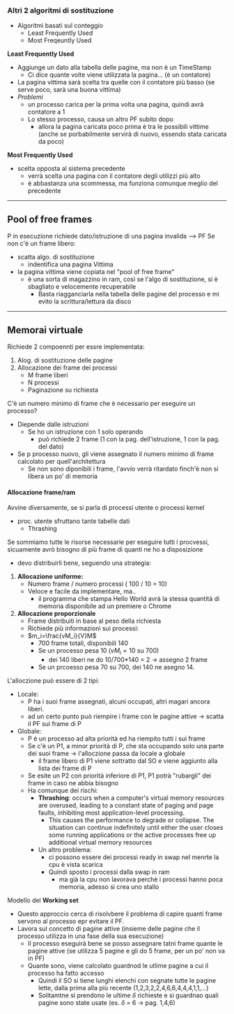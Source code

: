 ### Altri 2 algoritmi di sostituzione
- Algoritmi basati sul conteggio
	- Least Frequently Used
	- Most Freqeuntly Used

**Least Frequently Used**
- Aggiunge un dato alla tabella delle pagine, ma non è un TimeStamp
	- Ci dice quante volte viene utilizzata la pagina… (è un contatore)
- La pagina vittima sarà scelta tra quelle con il contatore più basso (se serve poco, sarà una buona vittima) 
- *Problemi*
	- un processo carica per la prima volta una pagina, quindi avrà contatore a 1
	- Lo stesso processo, causa un altro PF subito dopo
		- allora la pagina caricata poco prima è tra le possibili vittime (anche se porbabilmente servirà di nuovo, essendo stata caricata da poco)

**Most Frequently Used**
- scelta opposta al sistema precedente
	- verrà scelta una pagina con il contatore degli utilizzi più alto
	- è abbastanza una scommessa, ma funziona comunque meglio del precedente

---
## Pool of free frames

P in esecuzione richiede dato/istruzione di una pagina invalida --> PF
 Se non c'è un frame libero:
-  scatta algo. di sostituzione
	- indentifica una pagina Vittima
- la pagina vittima viene copiata nel "pool of free frame"
	- è una sorta di magazzino in ram, così se l'algo di sostituzione, si è sbagliato e velocemente recuperabile
		- Basta riagganciarla nella tabella delle pagine del processo e mi evito la scrittura/lettura da disco 

---
## Memorai virtuale
Richiede 2 compoennti per essre implementata:
1. Alog. di sostituzione delle pagine
2. Allocazione dei frame dei processi
	- M frame liberi
	- N processi
	- Paginazione su richiesta

C'è un numero minimo di frame che è necessario per eseguire un processo?
- Diepende dalle istruzioni
	-	Se ho un istruzione con 1 solo operando
		-	può richiede 2 frame (1 con la pag. dell'istruzione, 1 con la pag. del dato)
- Se p processo nuovo, gli viene assegnato il numero minimo di frame calcolato per quell'architettura
	- Se non sono diponibili i frame, l'avvio verrà ritardato finch'è non si libera un po' di memoria

#### Allocazione frame/ram
Avvine diversamente, se si parla di processi utente o processi kernel
- proc. utente sfruttano tante tabelle dati
	- Thrashing

Se sommiamo tutte le risorse necessarie per eseguire tutti i procvessi, sicuamente avrò bisogno di più frame di quanti ne ho a disposizione
- devo distribuirli bene, seguendo una strategia:
1.  **Allocazione uniforme:**
	- Numero frame / numero processi ( 100 / 10 = 10)
	- Veloce e facile da implementare, ma..
		- il programma che stampa Hello World avrà la stessa quantità di memoria disponibile ad un premiere o Chrome
2. **Allocazione proporzionale**
	- Frame distribuiti in base al peso della richiesta
	- Richiede più informazioni sui processi:
	- $m_i=\frac{vM_i}{V}M$
		- 700 frame totali, disponibili 140
		- Se un processo pesa 10 ($vM_i=10$ su 700)
			- dei 140 liberi ne do 10/700*140 = 2 -> assegno 2 frame
		- Se un prcoesso pesa 70 su 700, dei 140 ne asegno 14.

L'alloczione può essere di 2 tipi:
- Locale:
	- P ha i suoi frame assegnati, alcuni occupati, altri magari ancora liberi.
	- ad un certo punto può riempire i frame con le pagine attive -> scatta il PF sui frame di P
- Globale:
	- P è un processo ad alta priorità ed ha riempito tutti i sui frame
	- Se c'è un P1, a minor priorità di P, che sta occupando solo una parte dei suoi frame -> l'alloczione passa da locale a globale
		- il frame libero di P1 viene sottratto dal SO e viene aggiunto alla lista dei frame di P
	- Se esite un P2 con priorità inferiore di P1, P1 potrà "rubargli" dei frame in caso ne abbia bisogno
	- Ha comunque dei rischi:
		- **Thrashing**:  occurs when a computer's virtual memory resources are overused, leading to a constant state of paging and page faults, inhibiting most application-level processing. 
			- This causes the performance to degrade or collapse. The situation can continue indefinitely until either the user closes some running applications or the active processes free up additional virtual memory resources
		- Un altro problema:
			-  ci possono essere dei processi ready in swap nel menrte la cpu è vista scarica
			-  Quindi sposto i processi dalla swap in ram
				-  ma già la cpu non lavorava perchè i processi hanno poca memoria, adesso si crea uno stallo

Modello del **Working set**
- Questo approccio cerca di risolvbere il problema di capire quanti frame servono al processo epr evitare il PF.
- Lavora sul concetto di pagine attive (insieme delle pagine che il processo utilizza in una fase della sua esecuzione)
	- Il processo eseguirà bene se posso assegnare tatni frame quante le pagine attive (se utilizza 5 pagine e gli do 5 frame, per un po' non va in PF)
	- Quante sono, viene calcolato guardnod le utlime pagine a cui il processo ha fatto accesso
		- Quindi il SO si tiene lunghi elenchi con segnate tutte le pagine lette, dalla prima alla più recente (1,2,3,2,2,4,6,6,4,4,4,1,1,...)
		- Solitamtne si prendono le ultime $\delta$ richieste e si guardnao quali pagine sono state usate (es. $\delta$ = 6 -> pag. 1,4,6)